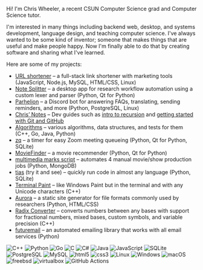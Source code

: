 Hi! I'm Chris Wheeler, a recent CSUN Computer Science grad and Computer Science tutor.

I'm interested in many things including backend web, desktop, and systems development, language design, and teaching computer science. I've always wanted to be some kind of inventor; someone that makes things that are useful and make people happy. Now I'm finally able to do that by creating software and sharing what I've learned.

Here are some of my projects:

* [URL shortener](https://makemeshort.buzz/) – a full-stack link shortener with marketing tools (JavaScript, Node.js, MySQL, HTML/CSS, Linux)
* [Note Splitter](https://github.com/wheelercj/note-splitter) – a desktop app for research workflow automation using a custom lexer and parser (Python, Qt for Python)
* [Parhelion](https://github.com/wheelercj/Parhelion) – a Discord bot for answering FAQs, translating, sending reminders, and more (Python, PostgreSQL, Linux)
* [Chris’ Notes](http://tinyurl.com/CoSciNotes) – Dev guides such as [intro to recursion](https://wheelercj.github.io/notes/pages/20220502232349.html) and [getting started with Git and GitHub](https://wheelercj.github.io/notes/pages/20210907144216.html)
* [Algorithms](https://github.com/wheelercj/Algorithms) – various algorithms, data structures, and tests for them (C++, Go, Java, Python)
* [zq](https://github.com/wheelercj/zq) – a timer for easy Zoom meeting queueing (Python, Qt for Python, SQLite)
* [MovieFinder](https://github.com/chizuo/COMP587-MovieApplication) – a movie recommender (Python, Qt for Python)
* [multimedia marks script](https://github.com/wheelercj/multimedia-marks-script) – automates 4 manual movie/show production jobs (Python, MongoDB)
* [tias](https://github.com/wheelercj/tias) (try it and see) – quickly run code in almost any language (Python, SQLite)
* [Terminal Paint](https://github.com/wheelercj/terminal-paint) – like Windows Paint but in the terminal and with any Unicode characters (C++)
* [Aurora](https://github.com/wheelercj/aurora) – a static site generator for file formats commonly used by researchers (Python, HTML/CSS)
* [Radix Converter](https://github.com/wheelercj/Radix-Converter) – converts numbers between any bases with support for fractional numbers, mixed bases, custom symbols, and variable precision (C++)
* [futuremail](https://github.com/wheelercj/futuremail) – an automated emailing library that works with all email services (Python)

<!-- Logo names used by shields.io: https://github.com/simple-icons/simple-icons/blob/master/slugs.md -->
<!-- The hex number after the logo name is the badge's color. More options and details here: https://shields.io/badges/endpoint-badge -->
![C++](https://img.shields.io/badge/-C++-365dbf.svg?logo=C%2B%2B&style=for-the-badge)
![Python](https://img.shields.io/badge/-Python-F9DC3E.svg?logo=Python&style=for-the-badge)
![Go](https://img.shields.io/badge/Go-00ADD8.svg?logo=Go&style=for-the-badge&logoColor=white)
![C](https://img.shields.io/badge/C-4640b8.svg?logo=C&style=for-the-badge)
![C#](https://img.shields.io/badge/C%23-239120.svg?logo=C-sharp&style=for-the-badge)
![Java](https://img.shields.io/badge/Java-007396.svg?logo=Java&style=for-the-badge)
![JavaScript](https://img.shields.io/badge/JavaScript-F7DF1E.svg?logo=JavaScript&style=for-the-badge&logoColor=white)
![SQLite](https://img.shields.io/badge/SQLite-%2307405e.svg?logo=sqlite&style=for-the-badge&logoColor=white)
![PostgreSQL](https://img.shields.io/badge/PostgreSQL-336791.svg?logo=postgresql&style=for-the-badge&logoColor=white)
![MySQL](https://img.shields.io/badge/mysql-3e6e93.svg?logo=mysql&style=for-the-badge&logoColor=white)
![html5](https://img.shields.io/badge/html5-ee6428.svg?logo=html5&style=for-the-badge&logoColor=white)
![css3](https://img.shields.io/badge/css3-2a61ea.svg?logo=css3&style=for-the-badge&logoColor=white)
![Linux](https://img.shields.io/badge/-Linux-6C6694.svg?logo=linux&style=for-the-badge)
![Windows](https://img.shields.io/badge/-Windows-0078D6.svg?logo=windows&style=for-the-badge)
![macOS](https://img.shields.io/badge/-Mac-5a5a5a.svg?logo=macos&style=for-the-badge)
![freebsd](https://img.shields.io/badge/freebsd-d30000.svg?logo=freebsd&style=for-the-badge)
![virtualbox](https://img.shields.io/badge/virtualbox-16355e.svg?logo=virtualbox&style=for-the-badge)
![GitHub Actions](https://img.shields.io/badge/GitHub%20Actions-2088FF.svg?logo=githubactions&style=for-the-badge&logoColor=white)
